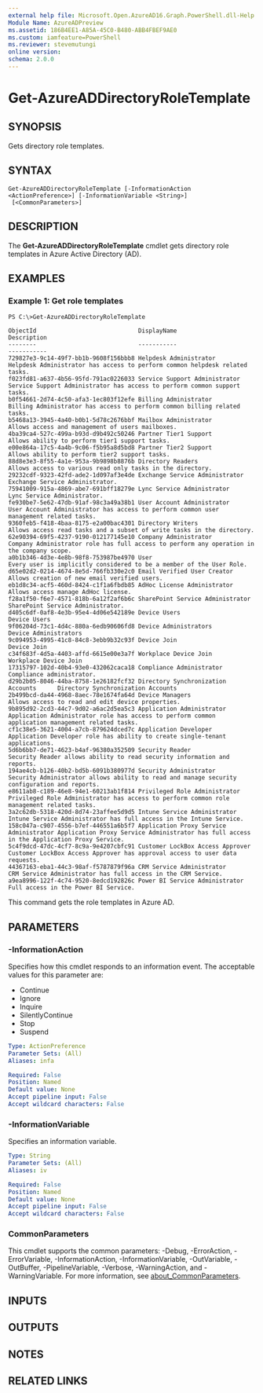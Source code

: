 ```yaml
---
external help file: Microsoft.Open.AzureAD16.Graph.PowerShell.dll-Help.xml
Module Name: AzureADPreview
ms.assetid: 186B4EE1-A85A-45C0-B480-ABB4FBEF9AE0
ms.custom: iamfeature=PowerShell
ms.reviewer: stevemutungi
online version:
schema: 2.0.0
---
```


# Get-AzureADDirectoryRoleTemplate

## SYNOPSIS
Gets directory role templates.

## SYNTAX

```
Get-AzureADDirectoryRoleTemplate [-InformationAction <ActionPreference>] [-InformationVariable <String>]
 [<CommonParameters>]
```

## DESCRIPTION
The **Get-AzureADDirectoryRoleTemplate** cmdlet gets directory role templates in Azure Active Directory (AD).

## EXAMPLES

### Example 1: Get role templates
```
PS C:\>Get-AzureADDirectoryRoleTemplate

ObjectId                             DisplayName                             Description
--------                             -----------                             -----------
729827e3-9c14-49f7-bb1b-9608f156bbb8 Helpdesk Administrator                  Helpdesk Administrator has access to perform common helpdesk related tasks.
f023fd81-a637-4b56-95fd-791ac0226033 Service Support Administrator           Service Support Administrator has access to perform common support tasks.
b0f54661-2d74-4c50-afa3-1ec803f12efe Billing Administrator                   Billing Administrator has access to perform common billing related tasks.
b5468a13-3945-4a40-b0b1-5d78c2676bbf Mailbox Administrator                   Allows access and management of users mailboxes.
4ba39ca4-527c-499a-b93d-d9b492c50246 Partner Tier1 Support                   Allows ability to perform tier1 support tasks.
e00e864a-17c5-4a4b-9c06-f5b95a8d5bd8 Partner Tier2 Support                   Allows ability to perform tier2 support tasks.
88d8e3e3-8f55-4a1e-953a-9b9898b8876b Directory Readers                       Allows access to various read only tasks in the directory.
29232cdf-9323-42fd-ade2-1d097af3e4de Exchange Service Administrator          Exchange Service Administrator.
75941009-915a-4869-abe7-691bff18279e Lync Service Administrator              Lync Service Administrator.
fe930be7-5e62-47db-91af-98c3a49a38b1 User Account Administrator              User Account Administrator has access to perform common user management related tasks.
9360feb5-f418-4baa-8175-e2a00bac4301 Directory Writers                       Allows access read tasks and a subset of write tasks in the directory.
62e90394-69f5-4237-9190-012177145e10 Company Administrator                   Company Administrator role has full access to perform any operation in the company scope.
a0b1b346-4d3e-4e8b-98f8-753987be4970 User                                    Every user is implicitly considered to be a member of the User Role.
d65e02d2-0214-4674-8e5d-766fb330e2c0 Email Verified User Creator             Allows creation of new email verified users.
eb1d8c34-acf5-460d-8424-c1f1a6fbdb85 AdHoc License Administrator             Allows access manage AdHoc license.
f28a1f50-f6e7-4571-818b-6a12f2af6b6c SharePoint Service Administrator        SharePoint Service Administrator.
d405c6df-0af8-4e3b-95e4-4d06e542189e Device Users                            Device Users
9f06204d-73c1-4d4c-880a-6edb90606fd8 Device Administrators                   Device Administrators
9c094953-4995-41c8-84c8-3ebb9b32c93f Device Join                             Device Join
c34f683f-4d5a-4403-affd-6615e00e3a7f Workplace Device Join                   Workplace Device Join
17315797-102d-40b4-93e0-432062caca18 Compliance Administrator                Compliance administrator.
d29b2b05-8046-44ba-8758-1e26182fcf32 Directory Synchronization Accounts      Directory Synchronization Accounts
2b499bcd-da44-4968-8aec-78e1674fa64d Device Managers                         Allows access to read and edit device properties.
9b895d92-2cd3-44c7-9d02-a6ac2d5ea5c3 Application Administrator               Application Administrator role has access to perform common application management related tasks.
cf1c38e5-3621-4004-a7cb-879624dced7c Application Developer                   Application Developer role has ability to create single-tenant applications.
5d6b6bb7-de71-4623-b4af-96380a352509 Security Reader                         Security Reader allows ability to read security information and reports.
194ae4cb-b126-40b2-bd5b-6091b380977d Security Administrator                  Security Administrator allows ability to read and manage security configuration and reports.
e8611ab8-c189-46e8-94e1-60213ab1f814 Privileged Role Administrator           Privileged Role Administrator has access to perform common role management related tasks.
3a2c62db-5318-420d-8d74-23affee5d9d5 Intune Service Administrator            Intune Service Administrator has full access in the Intune Service.
158c047a-c907-4556-b7ef-446551a6b5f7 Application Proxy Service Administrator Application Proxy Service Administrator has full access in the Application Proxy Service.
5c4f9dcd-47dc-4cf7-8c9a-9e4207cbfc91 Customer LockBox Access Approver        Customer LockBox Access Approver has approval access to user data requests.
44367163-eba1-44c3-98af-f5787879f96a CRM Service Administrator               CRM Service Administrator has full access in the CRM Service.
a9ea8996-122f-4c74-9520-8edcd192826c Power BI Service Administrator          Full access in the Power BI Service.
```

This command gets the role templates in Azure AD.

## PARAMETERS

### -InformationAction
Specifies how this cmdlet responds to an information event. The acceptable values for this parameter are:

- Continue
- Ignore
- Inquire
- SilentlyContinue
- Stop
- Suspend

```yaml
Type: ActionPreference
Parameter Sets: (All)
Aliases: infa

Required: False
Position: Named
Default value: None
Accept pipeline input: False
Accept wildcard characters: False
```

### -InformationVariable
Specifies an information variable.

```yaml
Type: String
Parameter Sets: (All)
Aliases: iv

Required: False
Position: Named
Default value: None
Accept pipeline input: False
Accept wildcard characters: False
```

### CommonParameters
This cmdlet supports the common parameters: -Debug, -ErrorAction, -ErrorVariable, -InformationAction, -InformationVariable, -OutVariable, -OutBuffer, -PipelineVariable, -Verbose, -WarningAction, and -WarningVariable. For more information, see [about_CommonParameters](http://go.microsoft.com/fwlink/?LinkID=113216).

## INPUTS

## OUTPUTS

## NOTES

## RELATED LINKS

